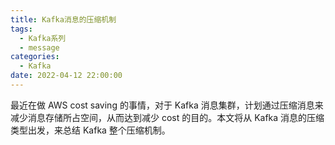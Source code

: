 ```yaml
---
title: Kafka消息的压缩机制
tags:
  - Kafka系列
  - message
categories:
  - Kafka
date: 2022-04-12 22:00:00
---
```


最近在做 AWS cost saving 的事情，对于 Kafka 消息集群，计划通过压缩消息来减少消息存储所占空间，从而达到减少 cost 的目的。本文将从 Kafka 消息的压缩类型出发，来总结 Kafka 整个压缩机制。